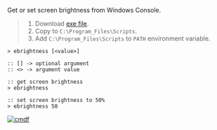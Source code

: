 Get or set screen brightness from Windows Console.
> 1. Download [exe file](https://github.com/cmdf/extra-brightness/releases/download/1.0.0/ebrightness.exe).
> 2. Copy to `C:\Program_Files\Scripts`.
> 3. Add `C:\Program_Files\Scripts` to `PATH` environment variable.


```batch
> ebrightness [<value>]

:: [] -> optional argument
:: <> -> argument value
```

```batch
:: get screen brightness
> ebrightness

:: set screen brightness to 50%
> ebrightness 50
```


[![cmdf](https://i.imgur.com/cDGClHP.jpg)](https://cmdf.github.io)

